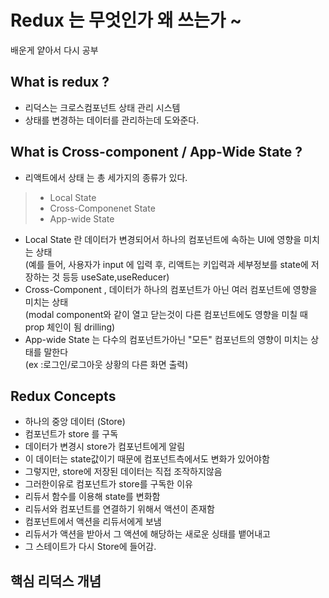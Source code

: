 # Redux 는 무엇인가 왜 쓰는가 ~  
배운게 얕아서 다시 공부
## What is redux ?
* 리덕스는 크로스컴포넌트 상태 관리 시스템 
* 상태를 변경하는 데이터를 관리하는데 도와준다.

## What is Cross-component / App-Wide State ?
* 리액트에서 상태 는 총 세가지의 종류가 있다.
> * Local State
> * Cross-Componenet State
> *  App-wide State

* Local State 란  데이터가 변경되어서 하나의 컴포넌트에 속하는 UI에  영향을 미치는 상태  
  (예를 들어, 사용자가 input 에 입력 후, 리액트는 키입력과 세부정보를 state에 저장하는 것 등등 useSate,useReducer)
* Cross-Component , 데이터가 하나의 컴포넌트가 아닌 여러 컴포넌트에 영향을 미치는 상태  
  (modal component와 같이 열고 닫는것이 다른 컴포넌트에도 영향을 미칠 때 prop 체인이 됨 drilling)
* App-wide State 는 다수의 컴포넌트가아닌 "모든" 컴포넌트의 영향이 미치는 상태를 말한다  
  (ex :로그인/로그아웃 상황의 다른 화면 출력)

## Redux Concepts
* 하나의 중앙 데이터 (Store)
* 컴포넌트가 store 를 구독
* 데이터가 변경시 store가 컴포넌트에게 알림
* 이 데이터는 state값이기 때문에 컴포넌트측에서도 변화가 있어야함
*  그렇지만, store에 저장된 데이터는 직접 조작하지않음
* 그러한이유로 컴포넌트가 store를 구독한 이유
* 리듀서 함수를 이용해 state를 변화함
* 리듀서와 컴포넌트를 연결하기 위해서 액션이 존재함
* 컴포넌트에서 액션을 리듀서에게 보냄
* 리듀서가 액션을 받아서 그 액션에 해당하는 새로운 싱태를 뱉어내고 
* 그 스테이트가 다시 Store에 들어감.


## 핵심 리덕스 개념

```js


```
